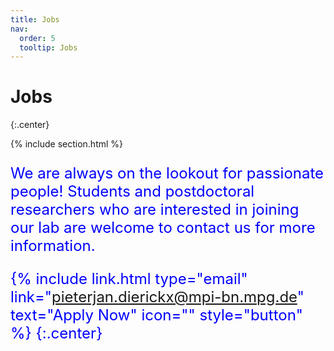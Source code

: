 ```yaml
---
title: Jobs
nav:
  order: 5
  tooltip: Jobs
---
```


# <i class="fas fa-users"></i>Jobs


{:.center}

{% include section.html %}

  <span style="color:blue;;font-size:1.5rem;align:center">

 We are always on the lookout for passionate people! Students and postdoctoral researchers who are interested in joining our lab are welcome to contact us for more information.</span>


{% include link.html type="email" link="pieterjan.dierickx@mpi-bn.mpg.de" text="Apply Now" icon="" style="button" %}
{:.center}
